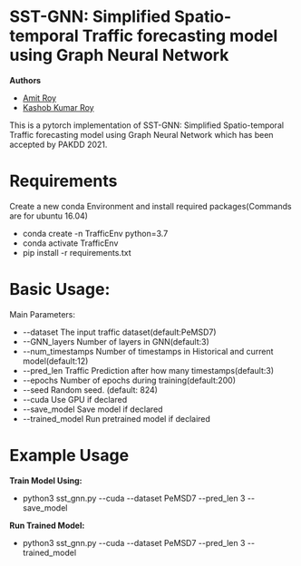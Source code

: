 # SST-GNN: Simplified Spatio-temporal Traffic forecasting model using Graph Neural Network

**Authors**
- [Amit Roy](https://github.com/AmitRoy7781)
- [Kashob Kumar Roy](https://github.com/forkkr)


This is a pytorch implementation of SST-GNN: Simplified Spatio-temporal Traffic forecasting model using Graph Neural Network
which has been accepted by PAKDD 2021.

# Requirements
Create a new conda Environment and install required packages(Commands are for ubuntu 16.04)

- conda create -n TrafficEnv python=3.7
- conda activate TrafficEnv
- pip install -r requirements.txt


# Basic Usage:

Main Parameters:

- --dataset		The input traffic dataset(default:PeMSD7)
- --GNN_layers		Number of layers in GNN(default:3)
- --num_timestamps	Number of timestamps in Historical and current model(default:12)
- --pred_len		Traffic Prediction after how many timestamps(default:3)
- --epochs		Number of epochs during training(default:200)
- --seed			Random seed. (default: 824)
- --cuda			Use GPU if declared
- --save_model		Save model if declared
- --trained_model		Run pretrained model if declaired

# Example Usage

**Train Model Using:**

- python3 sst_gnn.py --cuda --dataset PeMSD7 --pred_len 3 --save_model


**Run Trained Model:**

- python3 sst_gnn.py --cuda --dataset PeMSD7  --pred_len 3 --trained_model
